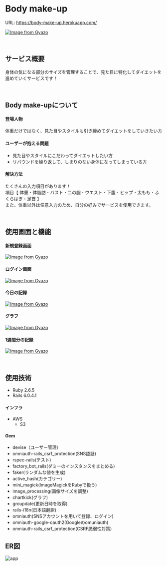 # Body make-up

URL: https://body-make-up.herokuapp.com/ 

[![Image from Gyazo](https://i.gyazo.com/76d4cfbc24ab92927687374a0e165c66.png)](https://gyazo.com/76d4cfbc24ab92927687374a0e165c66)

<br>

## サービス概要
身体の気になる部分のサイズを管理することで、見た目に特化してダイエットを進めていくサービスです！

<br>

## Body make-upについて

#### 登場人物
体重だけではなく、見た目やスタイルも引き締めてダイエットをしていきたい方

#### ユーザーが抱える問題
- 見た目やスタイルにこだわってダイエットしたい方
- リバウンドを繰り返して、しまりのない身体になってしまっている方

#### 解決方法
たくさんの入力項目があります！<br>
項目【 体重・体脂肪・バスト・二の腕・ウエスト・下腹・ヒップ・太もも・ふくらはぎ・足首 】<br>
また、体重以外は任意入力のため、自分の好みでサービスを使用できます。

<br>

## 使用画面と機能
#### 新規登録画面
[![Image from Gyazo](https://i.gyazo.com/65d685e1b39aadc28632cc02012ec969.gif)](https://gyazo.com/65d685e1b39aadc28632cc02012ec969)

#### ログイン画面
[![Image from Gyazo](https://i.gyazo.com/5c283eed4e338680fb4e98820f3ad016.gif)](https://gyazo.com/5c283eed4e338680fb4e98820f3ad016)

#### 今日の記録
[![Image from Gyazo](https://i.gyazo.com/275af20fefd47f4934c38b522ae442c7.gif)](https://gyazo.com/275af20fefd47f4934c38b522ae442c7)

#### グラフ
[![Image from Gyazo](https://i.gyazo.com/eba06cc8c1a1c5e44c32dd9c073e7fc5.gif)](https://gyazo.com/eba06cc8c1a1c5e44c32dd9c073e7fc5)

#### 1週間分の記録
[![Image from Gyazo](https://i.gyazo.com/84e3a432500e5c9b8063f558afa5331f.gif)](https://gyazo.com/84e3a432500e5c9b8063f558afa5331f)

<br>

## 使用技術
- Ruby 2.6.5
- Rails 6.0.4.1

#### インフラ
- AWS
  - S3

#### Gem
- devise（ユーザー管理）
- omniauth-rails_csrf_protection(SNS認証)
- rspec-rails(テスト)
- factory_bot_rails(ダミーのインスタンスをまとめる)
- faker(ランダムな値を生成)
- active_hash(カテゴリー)
- mini_magick(ImageMagickをRubyで扱う)
- image_processing(画像サイズを調整)
- chartkick(グラフ)
- groupdate(更新日時を取得)
- rails-i18n(日本語翻訳)
- omniauth(SNSアカウントを用いて登録、ログイン)
- omniauth-google-oauth2(Googleのomuniauth)
- omniauth-rails_csrf_protection(CSRF脆弱性対策)


## ER図
![app](https://user-images.githubusercontent.com/86353443/141245815-b03b86ce-0070-45bc-9e8b-3b4f903280f9.png)